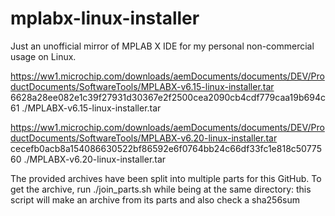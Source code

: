 # mplabx-linux-installer
Just an unofficial mirror of MPLAB X IDE for my personal non-commercial usage on Linux.

https://ww1.microchip.com/downloads/aemDocuments/documents/DEV/ProductDocuments/SoftwareTools/MPLABX-v6.15-linux-installer.tar
6628a28ee082e1c39f27931d30367e2f2500cea2090cb4cdf779caa19b694c61  ./MPLABX-v6.15-linux-installer.tar

https://ww1.microchip.com/downloads/aemDocuments/documents/DEV/ProductDocuments/SoftwareTools/MPLABX-v6.20-linux-installer.tar
cecefb0acb8a154086630522bf86592e6f0764bb24c66df33fc1e818c5077560  ./MPLABX-v6.20-linux-installer.tar

The provided archives have been split into multiple parts for this GitHub.
To get the archive, run ./join_parts.sh while being at the same directory:
this script will make an archive from its parts and also check a sha256sum
